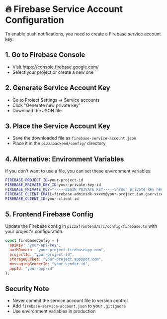 # 🔥 Firebase Service Account Configuration

To enable push notifications, you need to create a Firebase service account key:

## 1. Go to Firebase Console
- Visit https://console.firebase.google.com/
- Select your project or create a new one

## 2. Generate Service Account Key
- Go to Project Settings → Service accounts
- Click "Generate new private key"
- Download the JSON file

## 3. Place the Service Account Key
- Save the downloaded file as `firebase-service-account.json`
- Place it in the `pizzabackend/config/` directory

## 4. Alternative: Environment Variables
If you don't want to use a file, you can set these environment variables:

```bash
FIREBASE_PROJECT_ID=your-project-id
FIREBASE_PRIVATE_KEY_ID=your-private-key-id
FIREBASE_PRIVATE_KEY="-----BEGIN PRIVATE KEY-----\nYour private key here\n-----END PRIVATE KEY-----\n"
FIREBASE_CLIENT_EMAIL=firebase-adminsdk-xxxxx@your-project.iam.gserviceaccount.com
FIREBASE_CLIENT_ID=your-client-id
```

## 5. Frontend Firebase Config
Update the Firebase config in `pizzafrontend/src/config/firebase.ts` with your project's configuration:

```javascript
const firebaseConfig = {
  apiKey: "your-api-key",
  authDomain: "your-project.firebaseapp.com",
  projectId: "your-project-id",
  storageBucket: "your-project.appspot.com",
  messagingSenderId: "your-sender-id",
  appId: "your-app-id"
};
```

## Security Note
- Never commit the service account file to version control
- Add `firebase-service-account.json` to your `.gitignore`
- Use environment variables in production
